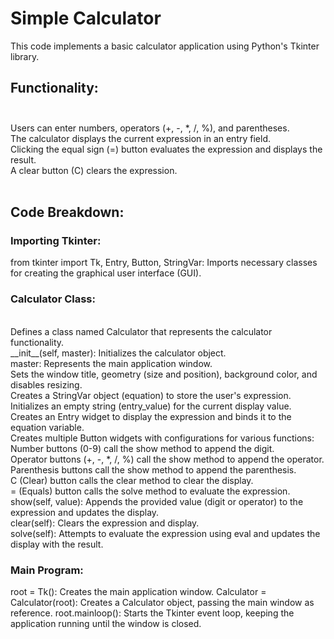 # Simple Calculator
This code implements a basic calculator application using Python's Tkinter library.

## Functionality:<br><br>
Users can enter numbers, operators (+, -, *, /, %), and parentheses.<br>
The calculator displays the current expression in an entry field.<br>
Clicking the equal sign (=) button evaluates the expression and displays the result.<br>
A clear button (C) clears the expression.<br><br>
## Code Breakdown:

### Importing Tkinter:<br>

from tkinter import Tk, Entry, Button, StringVar: Imports necessary classes for creating the graphical user interface (GUI).<br>
### Calculator Class:
<br>
Defines a class named Calculator that represents the calculator functionality.<br>
__init__(self, master): Initializes the calculator object.<br>
master: Represents the main application window.<br>
Sets the window title, geometry (size and position), background color, and disables resizing.<br>
Creates a StringVar object (equation) to store the user's expression.<br>
Initializes an empty string (entry_value) for the current display value.<br>
Creates an Entry widget to display the expression and binds it to the equation variable.<br>
Creates multiple Button widgets with configurations for various functions:<br>
Number buttons (0-9) call the show method to append the digit.<br>
Operator buttons (+, -, *, /, %) call the show method to append the operator.<br>
Parenthesis buttons call the show method to append the parenthesis.<br>
C (Clear) button calls the clear method to clear the display.<br>
= (Equals) button calls the solve method to evaluate the expression.<br>
show(self, value): Appends the provided value (digit or operator) to the expression and updates the display.<br>
clear(self): Clears the expression and display.<br>
solve(self): Attempts to evaluate the expression using eval and updates the display with the result.<br>

### Main Program:

root = Tk(): Creates the main application window.
Calculator = Calculator(root): Creates a Calculator object, passing the main window as reference.
root.mainloop(): Starts the Tkinter event loop, keeping the application running until the window is closed.
